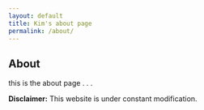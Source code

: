 ```yaml
---
layout: default
title: Kim's about page
permalink: /about/
---
```


## About

this is the about page
.
.
.

**Disclaimer:** This website is under constant modification. 

